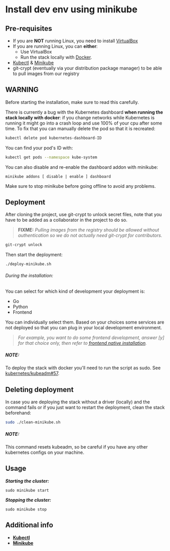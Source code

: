 # Install dev env using minikube

## Pre-requisites

* If you are **NOT** running Linux, you need to install [VirtualBox](https://www.virtualbox.org/wiki/Downloads)
* If you are running Linux, you can **either**:
	* Use VirtualBox 
	* Run the stack locally with [Docker](https://docs.docker.com/install/).
* [Kubectl](https://kubernetes.io/docs/tasks/tools/install-kubectl/) & [Minikube](https://github.com/kubernetes/minikube/releases)
* git-crypt (eventually via your distribution package manager) to be able to pull images from our registry


## WARNING

Before starting the installation, make sure to read this carefully.

There is currently a bug with the Kubernetes dashboard **when running the stack locally with docker**: if you change networks while Kubernetes is running it might go into a crash loop and use 100% of your cpu after some time. To fix that you can manually delete the pod so that it is recreated:

```sh
kubectl delete pod kubernetes-dashboard-ID

```

You can find your pod's ID with:

```sh
kubectl get pods --namespace kube-system
```

You can also disable and re-enable the dashboard addon with minikube:

```
minikube addons [ disable | enable ] dashboard
```

Make sure to stop minikube before going offline to avoid any problems.

## Deployment

After cloning the project, use git-crypt to unlock secret files, note that you have to be added as a collaborator in the project to do so.

> **FIXME:** _*Pulling images from the registry should be allowed without authentication so we do not actually need git-crypt for contributors.*_

```sh
git-crypt unlock
```
Then start the deployment:

```
./deploy-minikube.sh
```

###### During the installation:

You can select for which kind of development your deployment is:

* Go
* Python
* Frontend

 You can individually select them. Based on your choices some services are not deployed so that you can plug in your local development environment.

>_For example, you want to do some frontend development, answer [y] for that choice only, then refer to [frontend native installation](./FIXME)._

##### NOTE:

To deploy the stack with docker you'll need to run the script as sudo. See [kubernetes/kubeadm#57](https://github.com/kubernetes/kubeadm/issues/57).


## Deleting deployment 

In case you are deploying the stack without a driver (locally) and the command fails or if you just want to restart the deployment, clean the stack beforehand:

```sh
sudo ./clean-minikube.sh
```

##### NOTE:

This command resets kubeadm, so be careful if you have any other kubernetes configs on your machine.

## Usage

_**Starting the cluster:**_

```sudo minikube start```

_**Stopping the cluster:**_

```sudo minikube stop```

## Additional info

* [**Kubectl**](https://kubernetes.io/docs/reference/kubectl/overview/)
* [**Minikube**](https://github.com/kubernetes/minikube)
